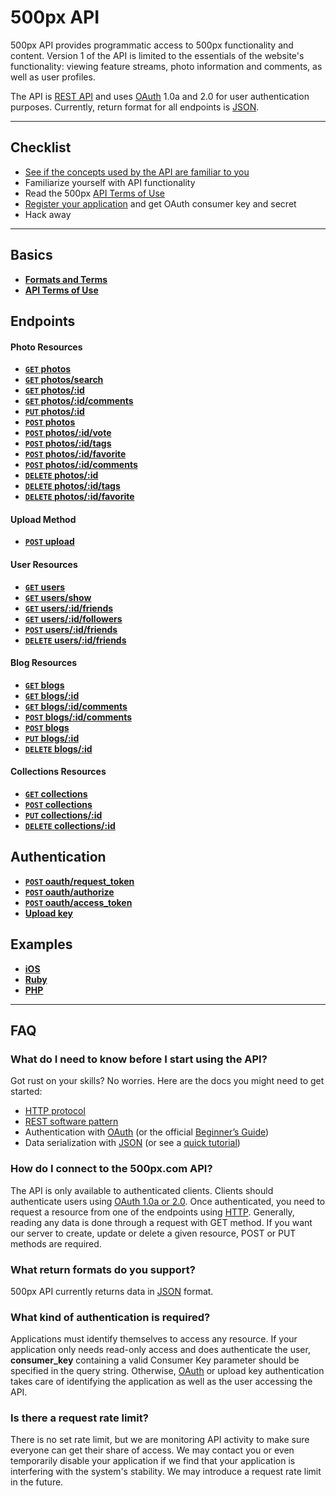 # 500px API

500px API provides programmatic access to 500px functionality and content. Version 1 of the API is limited to the essentials of the website's functionality: viewing feature streams, photo information and comments, as well as user profiles.

The API is [REST API](http://en.wikipedia.org/wiki/Representational_State_Transfer "RESTful") and uses [OAuth](http://oauth.net/ "OAuth") 1.0a and 2.0 for user authentication purposes. Currently, return format for all endpoints is [JSON](http://json.org/ "JSON").

***

## Checklist
* [See if the concepts used by the API are familiar to you][]
* Familiarize yourself with API functionality
* Read the 500px [API Terms of Use][]
* [Register your application][] and get OAuth consumer key and secret
* Hack away

***

## Basics

- **[Formats and Terms](https://github.com/500px/api-documentation/blob/master/basics/formats_and_terms.md)**
- **[API Terms of Use](https://github.com/500px/api-documentation/blob/master/basics/terms_of_use.md)**

## Endpoints

#### Photo Resources

- **[<code>GET</code> photos](https://github.com/500px/api-documentation/blob/master/endpoints/photo/GET_photos.md)**
- **[<code>GET</code> photos/search](https://github.com/500px/api-documentation/blob/master/endpoints/photo/GET_photos_search.md)**
- **[<code>GET</code> photos/:id](https://github.com/500px/api-documentation/blob/master/endpoints/photo/GET_photos_id.md)**
- **[<code>GET</code> photos/:id/comments](https://github.com/500px/api-documentation/blob/master/endpoints/photo/GET_photos_id_comments.md)**
- **[<code>PUT</code> photos/:id](https://github.com/500px/api-documentation/blob/master/endpoints/photo/PUT_photos_id.md)**
- **[<code>POST</code> photos](https://github.com/500px/api-documentation/blob/master/endpoints/photo/POST_photos.md)**
- **[<code>POST</code> photos/:id/vote](https://github.com/500px/api-documentation/blob/master/endpoints/photo/POST_photos_id_vote.md)**
- **[<code>POST</code> photos/:id/tags](https://github.com/500px/api-documentation/blob/master/endpoints/photo/POST_photos_id_tags.md)**
- **[<code>POST</code> photos/:id/favorite](https://github.com/500px/api-documentation/blob/master/endpoints/photo/POST_photos_id_favorite.md)**
- **[<code>POST</code> photos/:id/comments](https://github.com/500px/api-documentation/blob/master/endpoints/photo/POST_photos_id_comments.md)**
- **[<code>DELETE</code> photos/:id](https://github.com/500px/api-documentation/blob/master/endpoints/photo/DELETE_photos_id.md)**
- **[<code>DELETE</code> photos/:id/tags](https://github.com/500px/api-documentation/blob/master/endpoints/photo/DELETE_photos_id_tags.md)**
- **[<code>DELETE</code> photos/:id/favorite](https://github.com/500px/api-documentation/blob/master/endpoints/photo/DELETE_photos_id_favorite.md)**

#### Upload Method

- **[<code>POST</codE> upload](https://github.com/500px/api-documentation/blob/master/endpoints/upload/POST_upload.md)**

#### User Resources

- **[<code>GET</code> users](https://github.com/500px/api-documentation/blob/master/endpoints/user/GET_users.md)**
- **[<code>GET</code> users/show](https://github.com/500px/api-documentation/blob/master/endpoints/user/GET_users_show.md)**
- **[<code>GET</code> users/:id/friends](https://github.com/500px/api-documentation/blob/master/endpoints/user/GET_users_id_friends.md)**
- **[<code>GET</code> users/:id/followers](https://github.com/500px/api-documentation/blob/master/endpoints/user/GET_users_id_followers.md)**
- **[<code>POST</code> users/:id/friends](https://github.com/500px/api-documentation/blob/master/endpoints/user/POST_users_id_friends.md)**
- **[<code>DELETE</code> users/:id/friends](https://github.com/500px/api-documentation/blob/master/endpoints/user/DELETE_users_id_friends.md)**

#### Blog Resources

- **[<code>GET</code> blogs](https://github.com/500px/api-documentation/blob/master/endpoints/blog/GET_blogs.md)**
- **[<code>GET</code> blogs/:id](https://github.com/500px/api-documentation/blob/master/endpoints/blog/GET_blogs_id.md)**
- **[<code>GET</code> blogs/:id/comments](https://github.com/500px/api-documentation/blob/master/endpoints/blog/GET_blogs_id_comments.md)**
- **[<code>POST</code> blogs/:id/comments](https://github.com/500px/api-documentation/blob/master/endpoints/blog/POST_blogs_id_comments.md)**
- **[<code>POST</code> blogs](https://github.com/500px/api-documentation/blob/master/endpoints/blog/POST_blogs.md)**
- **[<code>PUT</code> blogs/:id](https://github.com/500px/api-documentation/blob/master/endpoints/blog/PUT_blogs_id.md)**
- **[<code>DELETE</code> blogs/:id](https://github.com/500px/api-documentation/blob/master/endpoints/blog/DELETE_blogs_id.md)**

#### Collections Resources

- **[<code>GET</code> collections](https://github.com/500px/api-documentation/blob/master/endpoints/collections/GET_collections.md)**
- **[<code>POST</code> collections](https://github.com/500px/api-documentation/blob/master/endpoints/collections/POST_collections.md)**
- **[<code>PUT</code> collections/:id](https://github.com/500px/api-documentation/blob/master/endpoints/collections/PUT_collections_id.md)**
- **[<code>DELETE</code> collections/:id](https://github.com/500px/api-documentation/blob/master/endpoints/collections/DELETE_collections_id.md)**

## Authentication

- **[<code>POST</code> oauth/request_token](https://github.com/500px/api-documentation/blob/master/authentication/POST_oauth_requesttoken.md)**
- **[<code>POST</code> oauth/authorize](https://github.com/500px/api-documentation/blob/master/authentication/POST_oauth_authorize.md)**
- **[<code>POST</code> oauth/access_token](https://github.com/500px/api-documentation/blob/master/authentication/POST_oauth_accesstoken.md)**
- **[Upload key](https://github.com/500px/api-documentation/blob/master/authentication/upload_key.md)**

## Examples
- **[iOS](https://github.com/500px/api-documentation/blob/master/examples/iOS/API%20Tutorials.md)**
- **[Ruby](https://github.com/500px/api-documentation/blob/master/examples/Ruby/)**
- **[PHP](https://github.com/500px/api-documentation/blob/master/examples/PHP/PHP.md)**

***

## FAQ
### What do I need to know before I start using the API?
Got rust on your skills? No worries. Here are the docs you might need to get started:

- [HTTP protocol][]
- [REST software pattern][]
- Authentication with [OAuth][] (or the official [Beginner’s Guide][])
- Data serialization with [JSON][] (or see a [quick tutorial][])

### How do I connect to the 500px.com API?
The API is only available to authenticated clients. Clients should authenticate users using [OAuth 1.0a or 2.0][]. Once authenticated, you need to request a resource from one of the endpoints using [HTTP][]. Generally, reading any data is done through a request with GET method. If you want our server to create, update or delete a given resource, POST or PUT methods are required.

### What return formats do you support?
500px API currently returns data in [JSON](http://json.org/ "JSON") format.

### What kind of authentication is required?
Applications must identify themselves to access any resource. 
If your application only needs read-only access and does authenticate the user, **consumer_key** containing a valid Consumer Key parameter should be specified in the query string. Otherwise, [OAuth](https://github.com/500px/api-documentation/tree/master/authentication) or upload key authentication takes care of identifying the application as well as the user accessing the API.

### Is there a request rate limit?
There is no set rate limit, but we are monitoring API activity to make sure everyone can get their share of access. We may contact you or even temporarily disable your application if we find that your application is interfering with the system's stability. We may introduce a request rate limit in the future.

[HTTP protocol]: http://www.w3.org/Protocols/rfc2616/rfc2616.html
[REST software pattern]: http://en.wikipedia.org/wiki/Representational_State_Transfer
[OAuth]: http://oauth.net/core/1.0a/
[Beginner’s Guide]: http://hueniverse.com/oauth/
[JSON]: http://json.org
[quick tutorial]: http://www.webmonkey.com/2010/02/get_started_with_json/
[Register your application]: http://developers.500px.com/oauth_clients/new
[API Terms of Use]: https://github.com/500px/api-documentation/blob/master/basics/terms_of_use.md
[See if the concepts used by the API are familiar to you]: https://github.com/500px/api-documentation#what-do-i-need-to-know-before-i-start-using-the-api
[OAuth 1.0a or 2.0]: http://oauth.net/
[HTTP]: http://www.w3.org/Protocols/rfc2616/rfc2616.html